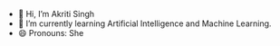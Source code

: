 - 👋 Hi, I’m Akriti Singh
- 🌱 I’m currently learning Artificial Intelligence and Machine Learning.
- 😄 Pronouns: She

<!---
AkritiSingh19/AkritiSingh19 is a ✨ special ✨ repository because its `README.md` (this file) appears on your GitHub profile.
You can click the Preview link to take a look at your changes.
--->
